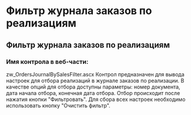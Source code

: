 ﻿---
description: 2.4.7
---
# Фильтр журнала заказов по реализациям
## Фильтр журнала заказов по реализациям
### Имя контрола в веб-части: 
zw_OrdersJournalBySalesFilter.ascx
Контрол предназначен для вывода настроек для отбора реализаций в журнале заказов по реализации.
В качестве опций для отбора доступны параметры: номер документа, дата начала отбора, конечная дата отбора.
Отбор происходит после нажатия кнопки "Фильтровать".
Для сбора всех настроек необходимо использовать кнопку "Очистить фильтр".
